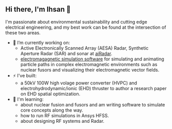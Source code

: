 ## Hi there, I'm Ihsan 👋

I'm passionate about environmental sustainability and cutting edge electrical engineering, and my best work can be found at the intersection of these two areas.  

- 🔭 I’m currently working on:  
  - Active Electronically Scanned Array (AESA) Radar, Synthetic Aperture Radar (SAR) and sonar at [aiRadar](https://airadar.com).  
  - [electromagagnetic simulation software](https://github.com/ihsan-sa/Lorentz-Solver-V2) for simulating and animating particle paths in complex electromagnetic environments such as nuclear fusors and visualizing their electromagnetic vector fields.  
- ⚡ I've built:
  - a 50kV 100W high volage power converter (HVPC) and electrohydrodynamic/ionic (EHD) thruster to author a research paper on EHD spatial optimization.
- 🌱 I'm learning:
  - about nuclear fusion and fusors and am writing software to simulate core concepts along the way.
  - how to run RF simulations in Ansys HFSS.
  - about designing RF systems and Radar.

<!--
**ihsan-sa/ihsan-sa** is a ✨ _special_ ✨ repository because its `README.md` (this file) appears on your GitHub profile.

Here are some ideas to get you started:

- 🔭 I’m currently working on ...
- 🌱 I’m currently learning ...
- 👯 I’m looking to collaborate on ...
- 🤔 I’m looking for help with ...
- 💬 Ask me about ...
- 📫 How to reach me: ...
- 😄 Pronouns: ...
- ⚡ Fun fact: ...
-->
